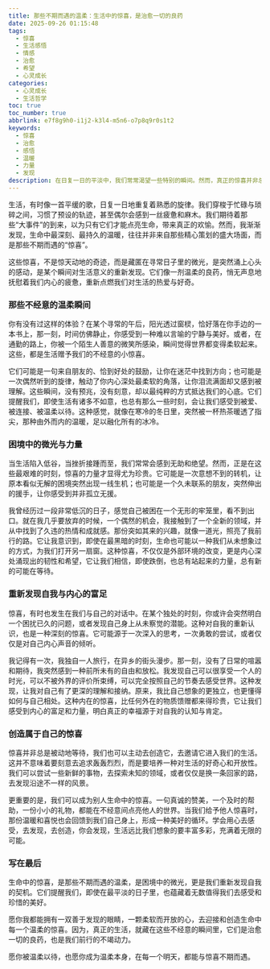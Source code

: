 ```yaml
---
title: 那些不期而遇的温柔：生活中的惊喜，是治愈一切的良药
date: 2025-09-26 01:15:48
tags:
  - 惊喜
  - 生活感悟
  - 情感
  - 治愈
  - 希望
  - 心灵成长
categories:
  - 心灵成长
  - 生活哲学
toc: true
toc_number: true
abbrlink: e7f8g9h0-i1j2-k3l4-m5n6-o7p8q9r0s1t2
keywords:
  - 惊喜
  - 治愈
  - 感悟
  - 温暖
  - 力量
  - 发现
description: 在日复一日的平淡中，我们常常渴望一些特别的瞬间。然而，真正的惊喜并非总是宏大叙事，它可能藏匿于一个不经意的眼神，一句温暖的话语，或是一次与内心的深刻对话。这篇文章将带你走进那些不期而遇的温柔，感受生活深处涌动的爱与希望，发现惊喜如何成为我们生命中最柔软、最有力量的治愈。
---
```


生活，有时像一首平缓的歌，日复一日地重复着熟悉的旋律。我们穿梭于忙碌与琐碎之间，习惯了预设的轨迹，甚至偶尔会感到一丝疲惫和麻木。我们期待着那些“大事件”的到来，以为只有它们才能点亮生命，带来真正的欢愉。然而，我渐渐发现，生命中最深刻、最持久的温暖，往往并非来自那些精心策划的盛大场面，而是那些不期而遇的“惊喜”。

这些惊喜，不是惊天动地的奇迹，而是藏匿在寻常日子里的微光，是突然涌上心头的感动，是某个瞬间对生活意义的重新发现。它们像一剂温柔的良药，悄无声息地抚慰着我们内心的疲惫，重新点燃我们对生活的热爱与好奇。

### 那些不经意的温柔瞬间

你有没有过这样的体验？在某个寻常的午后，阳光透过窗棂，恰好落在你手边的一本书上，那一刻，时间仿佛静止，你感受到一种难以言喻的宁静与美好。或者，在通勤的路上，你被一个陌生人善意的微笑所感染，瞬间觉得世界都变得柔软起来。这些，都是生活赠予我们的不经意的小惊喜。

它们可能是一句来自朋友的、恰到好处的鼓励，让你在迷茫中找到方向；也可能是一次偶然听到的旋律，触动了你内心深处最柔软的角落，让你泪流满面却又感到被理解。这些瞬间，没有预兆，没有刻意，却以最纯粹的方式抵达我们的心底。它们提醒我们，即使生活有诸多不如意，也总有那么一些时刻，会让我们感受到被爱、被连接、被温柔以待。这种感觉，就像在寒冷的冬日里，突然被一杯热茶暖透了指尖，那种由外而内的温暖，足以融化所有的冰冷。

### 困境中的微光与力量

当生活陷入低谷，当挫折接踵而至，我们常常会感到无助和绝望。然而，正是在这些最艰难的时刻，惊喜的力量才显得尤为珍贵。它可能是一次意想不到的转机，让原本看似无解的困境突然出现一线生机；也可能是一个久未联系的朋友，突然伸出的援手，让你感受到并非孤立无援。

我曾经历过一段非常低沉的日子，感觉自己被困在一个无形的牢笼里，看不到出口。就在我几乎要放弃的时候，一个偶然的机会，我接触到了一个全新的领域，并从中找到了久违的热情和成就感。那份突如其来的兴趣，就像一道光，照亮了我前行的路。它让我意识到，即使在最黑暗的时刻，生命也可能以一种我们从未想象过的方式，为我们打开另一扇窗。这种惊喜，不仅仅是外部环境的改变，更是内心深处涌现出的韧性和希望，它让我们相信，即使跌倒，也总有站起来的力量，总有新的可能在等待。

### 重新发现自我与内心的富足

惊喜，有时也发生在我们与自己的对话中。在某个独处的时刻，你或许会突然明白一个困扰已久的问题，或者发现自己身上从未察觉的潜能。这种对自我的重新认识，也是一种深刻的惊喜。它可能源于一次深入的思考，一次勇敢的尝试，或者仅仅是对自己内心声音的倾听。

我记得有一次，我独自一人旅行，在异乡的街头漫步。那一刻，没有了日常的喧嚣和期待，我突然感到一种前所未有的自由和放松。我发现自己可以很享受一个人的时光，可以不被外界的评价所束缚，可以完全按照自己的节奏去感受世界。这种发现，让我对自己有了更深的理解和接纳。原来，我比自己想象的更独立，也更懂得如何与自己相处。这种内在的惊喜，比任何外在的物质馈赠都来得珍贵，它让我们感受到内心的富足和力量，明白真正的幸福源于对自我的认知与肯定。

### 创造属于自己的惊喜

惊喜并非总是被动地等待，我们也可以主动去创造它，去邀请它进入我们的生活。这并不意味着要刻意去追求轰轰烈烈，而是要培养一种对生活的好奇心和开放性。我们可以尝试一些新鲜的事物，去探索未知的领域，或者仅仅是换一条回家的路，去发现沿途不一样的风景。

更重要的是，我们可以成为别人生命中的惊喜。一句真诚的赞美，一个及时的帮助，一份小小的礼物，都能在不经意间点亮他人的世界。当我们给予他人惊喜时，那份温暖和喜悦也会回馈到我们自己身上，形成一种美好的循环。学会用心去感受，去发现，去创造，你会发现，生活远比我们想象的要丰富多彩，充满着无限的可能。

### 写在最后

生命中的惊喜，是那些不期而遇的温柔，是困境中的微光，更是我们重新发现自我的契机。它们提醒我们，即使在最平淡的日子里，也蕴藏着无数值得我们去感受和珍惜的美好。

愿你我都能拥有一双善于发现的眼睛，一颗柔软而开放的心，去迎接和创造生命中每一个温柔的惊喜。因为，真正的生活，就藏在这些不经意的瞬间里，它们是治愈一切的良药，也是我们前行的不竭动力。

愿你被温柔以待，也愿你成为温柔本身，在每一个明天，都能与惊喜不期而遇。